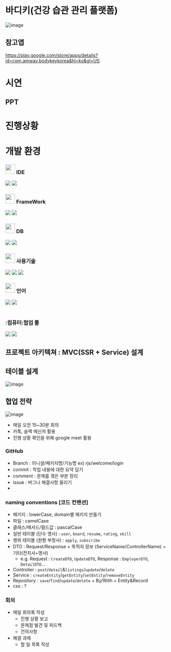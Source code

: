 # 바디키(건강 습관 관리 플랫폼)

![image](https://github.com/coderyu5523/project-final-flutter/assets/153602328/43997232-c0e8-4d70-969a-ab56c0411a9e)

## 참고앱
https://play.google.com/store/apps/details?id=com.amway.bodykeykorea&hl=ko&gl=US

# 시연
## PPT



# 진행상황


# 개발 환경
<span>
 <h3><img src="https://raw.githubusercontent.com/Tarikul-Islam-Anik/Animated-Fluent-Emojis/master/Emojis/Hand%20gestures/Eyes.png" width=30" /> IDE</h3>
 <img src="https://img.shields.io/badge/IntelliJ_IDEA-000000.svg?style=for-the-badge&logo=intellij-idea&logoColor=white"/>
<img src="https://img.shields.io/badge/Visual_Studio_Code-0078D4?style=for-the-badge&logo=visual%20studio%20code&logoColor=white"/>
  <h3><img src="https://raw.githubusercontent.com/Tarikul-Islam-Anik/Animated-Fluent-Emojis/master/Emojis/Hand%20gestures/Eyes.png" width=30" /> FrameWork</h3>
 <img src="https://img.shields.io/badge/Springboot-6DB33F?style=for-the-badge&logo=springboot&logoColor=white"/>
 <img src="https://img.shields.io/badge/BootStrap-8A2BE2?style=for-the-badge&logo=BootStrap&logoColor=white"/>
  <h3><img src="https://raw.githubusercontent.com/Tarikul-Islam-Anik/Animated-Fluent-Emojis/master/Emojis/Hand%20gestures/Eyes.png" width=30" /> DB</h3>
   <img src="https://img.shields.io/badge/H2-FFA500?style=for-the-badge&logo=H2&logoColor=white"/>
   <img src="https://img.shields.io/badge/MySQL-005C84?style=for-the-badge&logo=mysql&logoColor=white"/>
  <h3><img src="https://raw.githubusercontent.com/Tarikul-Islam-Anik/Animated-Fluent-Emojis/master/Emojis/Hand%20gestures/Eyes.png" width=30" /> 사용기술</h3>
  <img src="https://img.shields.io/badge/HTML5-E34F26?style=for-the-badge&logo=html5&logoColor=white"/>
<img src="https://img.shields.io/badge/CSS3-1572B6?style=for-the-badge&logo=css3&logoColor=white"/>
<img src="https://img.shields.io/badge/mustache-F7DF1E?style=for-the-badge&logo=Mustache&logoColor=white"/>
  <h3><img src="https://raw.githubusercontent.com/Tarikul-Islam-Anik/Animated-Fluent-Emojis/master/Emojis/Hand%20gestures/Eyes.png" width=30" /> 언어</h3>
  <img src="https://img.shields.io/badge/Java-ED8B00?style=for-the-badge&logo=openjdk&logoColor=white"/>
  <img src="https://img.shields.io/badge/JavaScript-F7DF1E?style=for-the-badge&logo=JavaScript&logoColor=white"/>
 </span>
 <br>
  <br>
  <span>
 <h3>:컴퓨터:협업 툴</h3>
<img src="https://img.shields.io/badge/GIT-E44C30?style=for-the-badge&logo=git&logoColor=white"/>
<img src="https://img.shields.io/badge/GitHub-100000?style=for-the-badge&logo=github&logoColor=white"/>
</span>
<br>

## 프로젝트 아키텍쳐 : MVC(SSR + Service) 설계

## 테이블 설계
![image](https://github.com/coderyu5523/project-final-flutter/assets/153602328/ce6cf877-3b30-4e3b-84f4-0303ee579d16)


## 협업 전략
![image](https://github.com/coderyu5523/project-final-flutter/assets/153602328/f1be670c-8d1f-4375-a846-87a405a5b7f5)

- 매일 오전 15~30분 회의
- 카톡, 슬랙 메신저 활용
- 진행 상황 확인을 위해 google meet 활용

### GitHub
- Branch : 이니셜/패키지명/기능명 ex) rjs/welcome/login
- commit : 작업 내용에 대한 요약 담기
- comment : 문제를 겪은 부분 정리
- issue : 버그나 해결사항 올리기
- 
### naming conventions [코드 컨밴션]
- 패키지 : lowerCase, domain별 패키지 만들기
- 파일 : camelCase
- 클래스/메서드/필드값 : pascalCase
- 일반 테이블 (단수 명사) : `user`, `board`, `resume`, `rating`, `skill`
- 행위 테이블 (원형 부정사) : `apply`, `subscribe`
- DTO : Request/Response + 목적지 정보 (ServiceName/ControllerName) + 기타(전치사+명사)
  - e.g. Request : `CreateDTO`, `UpdateDTO`, Response : `EmployerDTO`, `DetailDTO`...
- Controller : `post`/`detail`&`listings`/`update`/`delete`
- Service : `createEntity`/`getEntity`/`setEntity`/`removeEntity`
- Repository : `save`/`find`/`update`/`delete` + By/With + Entity&Record
- css : ?
### 회의
- 매일 회의록 작성
  - 진행 상황 보고
  - 문제점 발견 및 피드백
  - 건의사항
- 해결 과제
  - 할 일 목록 작성

